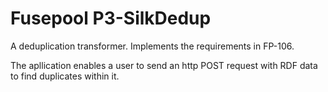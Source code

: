 Fusepool P3-SilkDedup
============

A deduplication transformer. Implements the requirements in FP-106.

The apllication enables a user to send an http POST request with RDF data to find duplicates within it. 
